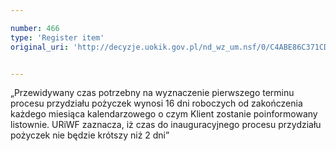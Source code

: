 ```yaml
---

number: 466
type: 'Register item'
original_uri: 'http://decyzje.uokik.gov.pl/nd_wz_um.nsf/0/C4ABE86C371CD41FC12572DD0032957E?OpenDocument'


---
```


„Przewidywany czas potrzebny na wyznaczenie pierwszego terminu procesu przydziału pożyczek wynosi 16 dni roboczych od zakończenia każdego miesiąca kalendarzowego o czym Klient zostanie poinformowany listownie. URiWF zaznacza, iż czas do inauguracyjnego procesu przydziału pożyczek nie będzie krótszy niż 2 dni”
